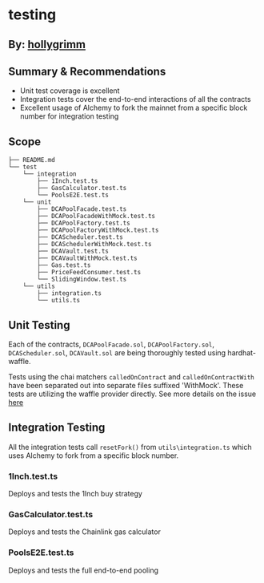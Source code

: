 # testing
## By: [hollygrimm](https://github.com/hollygrimm)

## Summary & Recommendations
* Unit test coverage is excellent
* Integration tests cover the end-to-end interactions of all the contracts
* Excellent usage of Alchemy to fork the mainnet from a specific block number for integration testing

## Scope
```
├── README.md
└── test
    └── integration
        ├── 1Inch.test.ts
        ├── GasCalculator.test.ts
        └── PoolsE2E.test.ts        
    └── unit
        ├── DCAPoolFacade.test.ts
        ├── DCAPoolFacadeWithMock.test.ts
        ├── DCAPoolFactory.test.ts
        ├── DCAPoolFactoryWithMock.test.ts
        ├── DCAScheduler.test.ts
        ├── DCASchedulerWithMock.test.ts
        ├── DCAVault.test.ts
        ├── DCAVaultWithMock.test.ts
        ├── Gas.test.ts
        ├── PriceFeedConsumer.test.ts
        └── SlidingWindow.test.ts
    └── utils
        ├── integration.ts
        └── utils.ts
```

## Unit Testing
Each of the contracts, `DCAPoolFacade.sol`, `DCAPoolFactory.sol`, `DCAScheduler.sol`, `DCAVault.sol` are being thoroughly tested using hardhat-waffle.

Tests using the chai matchers `calledOnContract` and `calledOnContractWith` have been separated out into separate files suffixed 'WithMock'. These tests are utilizing the waffle provider directly. See more details on the issue [here](https://github.com/nomiclabs/hardhat/issues/638)

## Integration Testing
All the integration tests call `resetFork()` from `utils\integration.ts` which uses Alchemy to fork from a specific block number.

### 1Inch.test.ts
Deploys and tests the 1Inch buy strategy

### GasCalculator.test.ts
Deploys and tests the Chainlink gas calculator

### PoolsE2E.test.ts
Deploys and tests the full end-to-end pooling
